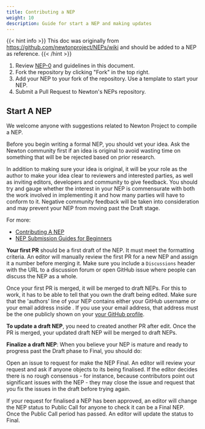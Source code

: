 ```yaml
---
title: Contributing a NEP
weight: 10
description: Guide for start a NEP and making updates
---
```


{{< hint info >}}
This doc was originally from https://github.com/newtonproject/NEPs/wiki and should be added to a NEP as reference.
{{< /hint >}}

1. Review [NEP-0](../NEPS/nep-0/index.md) and guidelines in this document.
1. Fork the repository by clicking "Fork" in the top right.
1. Add your NEP to your fork of the repository. Use a template to start your NEP.
1. Submit a Pull Request to Newton's NEPs repository.

## Start A NEP

We welcome anyone with suggestions related to Newton Project to compile a NEP.

Before you begin writing a formal NEP, you should vet your idea. Ask the Newton community first if an idea is original to avoid wasting time on something that will be be rejected based on prior research.

In addition to making sure your idea is original, it will be your role as the author to make your idea clear to reviewers and interested parties, as well as inviting editors, developers and community to give feedback. You should try and gauge whether the interest in your NEP is commensurate with both the work involved in implementing it and how many parties will have to conform to it. Negative community feedback will be taken into consideration and may prevent your NEP from moving past the Draft stage.

For more:

- [Contributing A NEP](contributing-a-nep.md)
- [NEP Submission Guides for Beginners](nep-submission-guide-for-beginners.md)

**Your first PR** should be a first draft of the NEP. It must meet the formatting criteria. An editor will manually review the first PR for a new NEP and assign it a number before merging it. Make sure you include a `Discussions` header with the URL to a discussion forum or open GitHub issue where people can discuss the NEP as a whole.

Once your first PR is merged, it will be merged to draft NEPs. For this to work, it has to be able to tell that you own the draft being edited. Make sure that the 'authors' line of your NEP contains either your GitHub username or your email address inside . If you use your email address, that address must be the one publicly shown on your [your GitHub profile](https://github.com/settings/profile).

**To update a draft NEP**, you need to created another PR after edit. Once the PR is merged, your updated draft NEP will be merged to draft NEPs.

**Finalize a draft NEP**: When you believe your NEP is mature and ready to progress past the Draft phase to Final, you should do:

Open an issue to request for make the NEP Final. An editor will review your request and ask if anyone objects to its being finalised. If the editor decides there is no rough consensus - for instance, because contributors point out significant issues with the NEP - they may close the issue and request that you fix the issues in the draft before trying again.

If your request for finalised a NEP has been approved, an editor will change the NEP status to Public Call for anyone to check it can be a Final NEP. Once the Public Call period has passed. An editor will update the status to Final.
